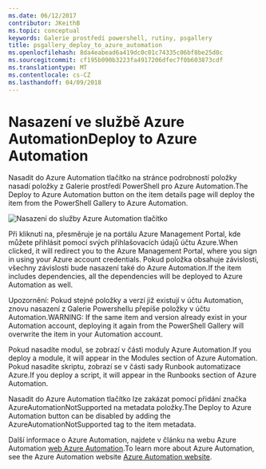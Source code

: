 ```yaml
---
ms.date: 06/12/2017
contributor: JKeithB
ms.topic: conceptual
keywords: Galerie prostředí powershell, rutiny, psgallery
title: psgallery_deploy_to_azure_automation
ms.openlocfilehash: 8da4eabead6a419dc0c01c74335c06bf8be25d0c
ms.sourcegitcommit: cf195b090b3223fa4917206dfec7f0b603873cdf
ms.translationtype: MT
ms.contentlocale: cs-CZ
ms.lasthandoff: 04/09/2018
---
```

<a name="deploy-to-azure-automation"></a><span data-ttu-id="ff900-103">Nasazení ve službě Azure Automation</span><span class="sxs-lookup"><span data-stu-id="ff900-103">Deploy to Azure Automation</span></span>
===========================

<span data-ttu-id="ff900-104">Nasadit do Azure Automation tlačítko na stránce podrobností položky nasadí položky z Galerie prostředí PowerShell pro Azure Automation.</span><span class="sxs-lookup"><span data-stu-id="ff900-104">The Deploy to Azure Automation button on the item details page will deploy the item from the PowerShell Gallery to Azure Automation.</span></span>

![Nasazení do služby Azure Automation tlačítko](Images/DeployToAzureAutomationButton.png)

<span data-ttu-id="ff900-106">Při kliknutí na, přesměruje je na portálu Azure Management Portal, kde můžete přihlásit pomocí svých přihlašovacích údajů účtu Azure.</span><span class="sxs-lookup"><span data-stu-id="ff900-106">When clicked, it will redirect you to the Azure Management Portal, where you sign in using your Azure account credentials.</span></span>
<span data-ttu-id="ff900-107">Pokud položka obsahuje závislosti, všechny závislosti bude nasazení také do Azure Automation.</span><span class="sxs-lookup"><span data-stu-id="ff900-107">If the item includes dependencies, all the dependencies will be deployed to Azure Automation as well.</span></span>

<span data-ttu-id="ff900-108">Upozornění: Pokud stejné položky a verzí již existují v účtu Automation, znovu nasazení z Galerie Powershellu přepíše položky v účtu Automation.</span><span class="sxs-lookup"><span data-stu-id="ff900-108">WARNING:  If the same item and version already exist in your Automation account, deploying it again from the PowerShell Gallery will overwrite the item in your Automation account.</span></span>

<span data-ttu-id="ff900-109">Pokud nasadíte modul, se zobrazí v části moduly Azure Automation.</span><span class="sxs-lookup"><span data-stu-id="ff900-109">If you deploy a module, it will appear in the Modules section of Azure Automation.</span></span>  <span data-ttu-id="ff900-110">Pokud nasadíte skriptu, zobrazí se v části sady Runbook automatizace Azure.</span><span class="sxs-lookup"><span data-stu-id="ff900-110">If you deploy a script, it will appear in the Runbooks section of Azure Automation.</span></span>

<span data-ttu-id="ff900-111">Nasadit do Azure Automation tlačítko lze zakázat pomocí přidání značka AzureAutomationNotSupported na metadata položky.</span><span class="sxs-lookup"><span data-stu-id="ff900-111">The Deploy to Azure Automation button can be disabled by adding the AzureAutomationNotSupported tag to the item metadata.</span></span>

<span data-ttu-id="ff900-112">Další informace o Azure Automation, najdete v článku na webu Azure Automation [web Azure Automation](http://azure.microsoft.com/services/automation/).</span><span class="sxs-lookup"><span data-stu-id="ff900-112">To learn more about Azure Automation, see the Azure Automation website [Azure Automation website](http://azure.microsoft.com/services/automation/).</span></span>